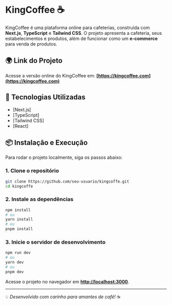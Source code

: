 # KingCoffee ☕

KingCoffee é uma plataforma online para cafeterias, construída com **Next.js**, **TypeScript** e **Tailwind CSS**. O projeto apresenta a cafeteria, seus estabelecimentos e produtos, além de funcionar como um **e-commerce** para venda de produtos.

## 🌍 Link do Projeto

Acesse a versão online do KingCoffee em: **[https://kingcoffee.com](https://kingcoffee.com)**

## 🚀 Tecnologias Utilizadas

- [Next.js]
- [TypeScript]
- [Tailwind CSS]
- [React]

## 📦 Instalação e Execução

Para rodar o projeto localmente, siga os passos abaixo:

### 1. Clone o repositório
```bash
git clone https://github.com/seu-usuario/kingcoffe.git
cd kingcoffe
```

### 2. Instale as dependências
```bash
npm install
# ou
yarn install
# ou
pnpm install
```

### 3. Inicie o servidor de desenvolvimento
```bash
npm run dev
# ou
yarn dev
# ou
pnpm dev
```

Acesse o projeto no navegador em **[http://localhost:3000](http://localhost:3000)**.

---

💡 *Desenvolvido com carinho para amantes de café!* ☕
